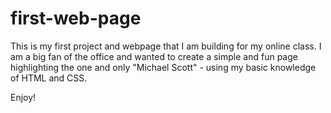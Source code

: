 # first-web-page

This is my first project and webpage that I am building for my online class.  I am a big fan of the office and wanted to create a simple and fun page highlighting the one and only "Michael Scott" - using my basic knowledge of HTML and CSS.

Enjoy!
